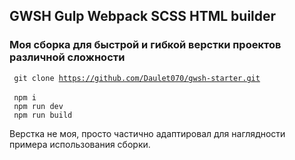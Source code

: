 ## GWSH Gulp Webpack SCSS HTML builder
### Моя сборка для быстрой и гибкой верстки проектов различной сложности

<code> git clone https://github.com/Daulet070/gwsh-starter.git </code><br>
<code> npm i </code><br>
<code> npm run dev </code><br>
<code> npm run build </code>

Верстка не моя, просто частично адаптировал для наглядности примера использования сборки.
